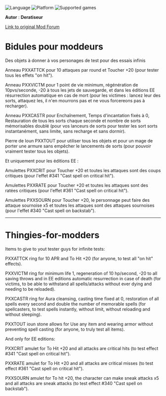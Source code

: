 ![Language](https://img.shields.io/static/v1?label=language&message=english%20%7C%20french%20%7C%20&color=informational)
![Platform](https://img.shields.io/static/v1?label=platform&message=windows%20%7C%20macOS%20%7C%20&color=informational)
![Supported games](https://img.shields.io/static/v1?label=supported%20games&message=BG2%20%7C%20BGT%20%7C%20BGEE%20%7C%20BG2EE%20%7C%20EET%20%7C%20IWDEE%20%7C&color=dodgerblue)

**Autor** : **Deratiseur**

[Link to original Mod Forum](https://www.baldursgateworld.fr/viewtopic.php?t=34587)

# Bidules pour moddeurs
Des objets à donner à vos personages de test pour des essais infinis

Anneau PXXATTCK pour 10 attaques par round et Toucher +20 (pour tester tous les effets "on hit").

Anneau PXXVICTM pour 1 point de vie minimum, régénération de 10pvs/seconde, -20 à tous les jets de sauvegarde, et dans les éditions EE résurrection automatique en cas de mort (pour les victimes : lancez leur des sorts, attaquez les, il n'en mourrons pas et ne vous forcereons pas à recharger).

Anneau PXXCASTR pour Enchaînement, Temps d'incantation fixés à 0, Restauration de tous les sorts chaque seconde et nombre de sorts mémorisables doublé (pour vos lanceurs de sorts pour tester les sort sorts instantanément, sans limite, sans recharge et sans dormir).

Pierre de Ioun PXXTOUT pour utiliser tous les objets et pour un mage de porter une armure sans empêcher le lancements de sorts (pour pouvoir vraiment tester tous les objets).

Et uniquement pour les éditions EE :

Amulettes PXXCRIT pour Toucher +20 et toutes les attaques sont des coups critiques (pour l'effet #341 "Cast spell on critical hit").

Amulettes PXXRATE pour Toucher +20 et toutes les attaques sont des ratées critiques (pour l'effet #361 "Cast spell on critical hit").

Amulettes PXXSOURN pour Toucher +20, le personnage peut faire des attaque sournoise x5 et toutes les attaques sont des attaques sournoises (pour l'effet #340 "Cast spell on backstab").

-----------------------------------------------------------------

# Thingies-for-modders
Items to give to yout tester guys for infinite tests:

PXXATTCK ring for 10 APR and To Hit +20 (for anyone, to test all "on hit" effects).

PXXVICTM ring for minimum life 1, regeneration of 10 hp/second, -20 to all saving throws and in EE editions automatic resurrection in case of death (for victims, to be able to withstand all spells/attacks without ever dying and needing to be reloaded).

PXXCASTR ring for Aura cleansing, casting time fixed at 0, restoration of all spells every second and double the number of memorable spells (for spellcasters, to test spells instantly, without limit, without reloading and without sleeping).

PXXTOUT ioun stone allows for Use any item and wearing armor without preventing spell casting (for anyone, to truly test all items).

And only for EE editions:

PXXCRIT amulet for To Hit +20 and all attacks are critical hits (to test effect #341 "Cast spell on critical hit").

PXXRATE amulet for To Hit +20 and all attacks are critical misses (to test  effect #361 "Cast spell on critical hit").

PXXSOURN amulet for To hit +20, the character can make sneak attacks x5 and all attacks are sneak attacks (to test  effect #340 "Cast spell on backstab").
